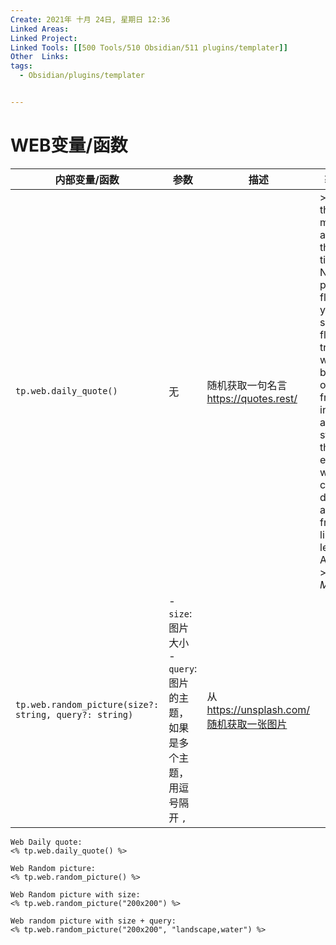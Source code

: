 ```yaml
---
Create: 2021年 十月 24日, 星期日 12:36
Linked Areas: 
Linked Project:
Linked Tools: [[500 Tools/510 Obsidian/511 plugins/templater]]
Other  Links: 
tags: 
  - Obsidian/plugins/templater


---
```


# WEB变量/函数

| 内部变量/函数                                          | 参数                                                         | 描述                                     | 输出示例                                                     |
| ------------------------------------------------------ | ------------------------------------------------------------ | ---------------------------------------- | ------------------------------------------------------------ |
| `tp.web.daily_quote()`                                 | 无                                                           | 随机获取一句名言 https://quotes.rest/    | > Climb the mountains and get their good tidings. Nature's peace will flow into you as sunshine flows into trees. The winds will blow their own freshness into you, and the storms their energy, while cares will drop away from you like the leaves of Autumn.<br/>> &mdash; <cite>John Muir</cite> |
| `tp.web.random_picture(size?: string, query?: string)` | - `size`: 图片大小<br>- `query`:图片的主题，如果是多个主题，用逗号隔开 `,` | 从 https://unsplash.com/随机获取一张图片 |                                                              |

```
Web Daily quote:  
<% tp.web.daily_quote() %>

Web Random picture: 
<% tp.web.random_picture() %>

Web Random picture with size: 
<% tp.web.random_picture("200x200") %>

Web random picture with size + query: 
<% tp.web.random_picture("200x200", "landscape,water") %>
```


